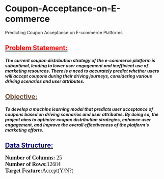 # Coupon-Acceptance-on-E-commerce
Predicting Coupon Acceptance on E-commerce Platforms
## <u><span style="color:red;">Problem Statement:</span></u>
<span style="font-family: 'Verdana';"><i><h4>The current coupon distribution strategy of the e-commerce platform is suboptimal, leading to lower user engagement and inefficient use of marketing resources. There is a need to accurately predict whether users will accept coupons during their driving journeys, considering various driving scenarios and user attributes.</h4></i></span>
## <u><span style="color:#6F4E37;">Objective:</span></u>
<span style="font-family: 'Verdana';"><i><h4>To develop a machine learning model that predicts user acceptance of coupons based on driving scenarios and user attributes. By doing so, the project aims to optimize coupon distribution strategies, enhance user engagement, and improve the overall effectiveness of the platform's marketing efforts.</h4></i></span>
## <u><span style="color:#000080;">Data Structure:</span></u>
<span style="font-size: 18px; font-family: 'Times New Roman';">
<b>Number of Columns:</b> 25<br>
<b>Number of Rows:</b>12684<br>
<b>Target Feature:</b>Accept(Y/N?)<br>
